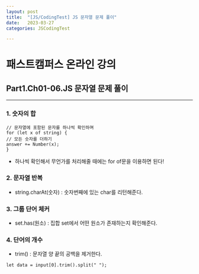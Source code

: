 ```yaml
---
layout: post
title:  "[JS/CodingTest] JS 문자열 문제 풀이"
date:   2023-03-27
categories: JSCodingTest

---
```


# 패스트캠퍼스 온라인 강의 
## Part1.Ch01-06.JS 문자열 문제 풀이

--- 

### 1. 숫자의 합

```
// 문자열에 포함된 문자를 하나씩 확인하며
for (let x of string) {
// 모든 숫자를 더하기
answer += Number(x);
}
```
* 하나씩 확인해서 무언가를 처리해줄 때에는 for of문을 이용하면 된다!

### 2. 문자열 반복 

* string.charAt(숫자) : 숫자번째에 있는 char를 리턴해준다. 

### 3. 그룹 단어 체커

* set.has(원소) : 집합 set에서 어떤 원소가 존재하는지 확인해준다. 

### 4. 단어의 개수

* trim() : 문자열 양 끝의 공백을 제거한다.

```
let data = input[0].trim().split(" ");
```
